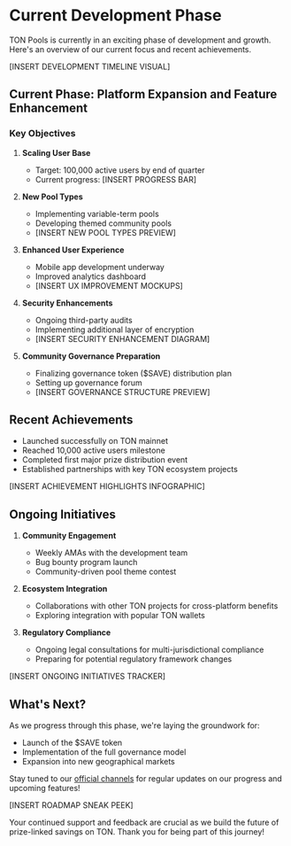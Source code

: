 # Current Development Phase

TON Pools is currently in an exciting phase of development and growth. Here's an overview of our current focus and recent achievements.

[INSERT DEVELOPMENT TIMELINE VISUAL]

## Current Phase: Platform Expansion and Feature Enhancement

### Key Objectives

1. **Scaling User Base**
   - Target: 100,000 active users by end of quarter
   - Current progress: [INSERT PROGRESS BAR]

2. **New Pool Types**
   - Implementing variable-term pools
   - Developing themed community pools
   - [INSERT NEW POOL TYPES PREVIEW]

3. **Enhanced User Experience**
   - Mobile app development underway
   - Improved analytics dashboard
   - [INSERT UX IMPROVEMENT MOCKUPS]

4. **Security Enhancements**
   - Ongoing third-party audits
   - Implementing additional layer of encryption
   - [INSERT SECURITY ENHANCEMENT DIAGRAM]

5. **Community Governance Preparation**
   - Finalizing governance token ($SAVE) distribution plan
   - Setting up governance forum
   - [INSERT GOVERNANCE STRUCTURE PREVIEW]

## Recent Achievements

- Launched successfully on TON mainnet
- Reached 10,000 active users milestone
- Completed first major prize distribution event
- Established partnerships with key TON ecosystem projects

[INSERT ACHIEVEMENT HIGHLIGHTS INFOGRAPHIC]

## Ongoing Initiatives

1. **Community Engagement**
   - Weekly AMAs with the development team
   - Bug bounty program launch
   - Community-driven pool theme contest

2. **Ecosystem Integration**
   - Collaborations with other TON projects for cross-platform benefits
   - Exploring integration with popular TON wallets

3. **Regulatory Compliance**
   - Ongoing legal consultations for multi-jurisdictional compliance
   - Preparing for potential regulatory framework changes

[INSERT ONGOING INITIATIVES TRACKER]

## What's Next?

As we progress through this phase, we're laying the groundwork for:
- Launch of the $SAVE token
- Implementation of the full governance model
- Expansion into new geographical markets

Stay tuned to our [official channels](link-to-channels) for regular updates on our progress and upcoming features!

[INSERT ROADMAP SNEAK PEEK]

Your continued support and feedback are crucial as we build the future of prize-linked savings on TON. Thank you for being part of this journey!